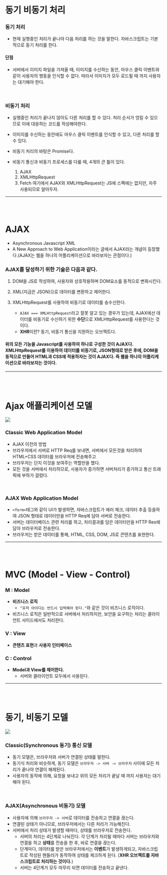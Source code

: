 # 동기 비동기 처리

### 동기 처리

- 현재 실행중인 처리가 끝나야 다음 처리를 하는 것을 말한다. 자바스크립트는 기본적으로 동기 처리를 한다.

#### 단점

- 서버에서 이미지 파일을 가져올 때, 이미지를 수신하는 동안, 마우스 클릭 이벤트와 같이 사용자의 행동을 인식할 수 없다. 따라서 이미지가 모두 로드될 때 까지 사용자는 대기해야 한다.

<br>

### 비동기 처리

- 실행중인 처리가 끝나지 않아도 다른 처리를 할 수 있다. 처리 순서가 엉킬 수 있으므로 이에 대응하는 코드를 작성해야한다.
- 이미지를 수신하는 동안에도 마우스 클릭 이벤트를 인식할 수 있고, 다른 처리를 할 수 있다.
- 비동기 처리의 바탕은 Promise다.

- 비동기 통신과 비동기 프로세스를 다룰 때, 4개의 큰 틀이 있다.
  1. AJAX
  2. XMLHttpRequest
  3. Fetch
     여기에서 AJAX와 XMLHttpRequest는 JS에 스펙에는 없지만, 자주 사용되므로 알아두자.

<hr>
<br>
<br>

# AJAX

- Asynchronous Javascript XML
- A New Approach to Web Application이라는 글에서 AJAX라는 개념이 등장했다.(AJAX는 웹을 하나의 어플리케이션으로 바라보자는 관점이다.)

### AJAX를 달성하기 위한 기술은 다음과 같다.

1. DOM을 JS로 작성하여, 사용자와 상호작용하며 DOM요소를 동적으로 변화시킨다.
2. XML(지금은 JSON)으로 데이터를 변환하고 제어한다.
3. XMLHttpRequest를 사용하여 비동기로 데이터를 송수신한다.

   - `AJAX === XMLHttpRequest`라고 잘못 알고 있는 경우가 있는데, AJAX에선 데이터를 비동기로 수신하기 위한 **수단**으로 XMLHttpRequest를 사용한다는 것이다.
   - **XHR**이란? 동기, 비동기 통신을 지원하는 오브젝트다.

#### 위의 모든 기능을 Javascript를 사용하여 하나로 구성한 것이 AJAX다. XMLHttpRequest를 이용하여 데이터를 비동기로, JSON형태로 받은 후에, DOM을 동적으로 만들어 HTML과 CSS에 적용하자는 것이 AJAX다. 즉 웹을 하나의 어플리케이션으로 바라보자는 것이다.

<hr>
<br>
<br>

# Ajax 애플리케이션 모델

![](https://i.imgur.com/0nKJByz.png)

### Classic Web Application Model

- AJAX 이전의 방법
- 브라우저에서 서버로 HTTP Req를 보내면, 서버에서 모든것을 처리하여 HTML+CSS 데이터를 브라우저에 전송해주고
- 브라우저는 단지 이것을 보여주는 역할만을 했다.
- 모든 것을 서버에서 처리하므로, 사용자가 증가하면 서버처리가 증가하고 통신 트래픽에 부하가 걸렸다.

<br>

### AJAX Web Application Model

- `<form>`태그와 같이 UI가 발생하면, 자바스크립트가 에러 체크, 데이터 추출 등을하여 JSON 형태로 데이터만을 HTTP Req에 담아 서버로 전송한다.
- 서버는 데이터베이스 관련 처리를 하고, 처리결과를 담은 데이터만을 HTTP Res에 담아 브라우저로 전송한다.
- 브라우저는 받은 데이터를 통해, HTML, CSS, DOM, JS로 콘텐츠를 표현한다.

<hr>
<br>
<br>

# MVC (Model - View - Control)

### M : Model

- **비즈니스 로직**
  - `"유저 아이디는 반드시 입력해야 된다."`와 같은 것이 비즈니스 로직이다.
- 비즈니스 로직은 일반적으로 서버에서 처리하지만, 보안을 요구하는 처리는 클라이언트 사이드에서도 처리한다.

### V : View

- **콘텐츠 표현**과 **사용자 인터페이스**

### C : Control

- **Model과 View를 제어한다.**
  - 서버와 클라이언트 모두에서 사용된다.

<hr>
<br>
<br>

# 동기, 비동기 모델

![](https://i.imgur.com/Do54hRa.png)

### Classic(Synchronous 동기) 통신 모델

- 동기 모델은, 브라우저와 서버가 연결된 상태를 말한다.
- 동기식 처리와 비슷하게, 동기 모델은 `브라우저 -> 서버 -> 브라우저` 사이에 모든 처리가 끝나야 연결이 해제된다.
- 사용자의 동작에 의해, 요청을 보내고 위의 모든 처리가 끝날 때 까지 사용자는 대기해야 된다.

<br>

### AJAX(Asynchronous 비동기) 모델

- 사용자에 의해 `브라우저 -> 서버`로 데이터를 전송하고 연결을 끊는다.
- 연결된 상태가 아니므로, 브라우저에서는 다른 처리가 가능해진다.
- 서버에서 처리 상태가 발생할 때마다, 상태를 브라우저로 전송한다.
  - 서버의 처리는 4단계로 나눠진다. 각 단계가 처리될 때마다 서버는 브라우저와 연결을 하고 **상태**를 전송을 한 후, 바로 연결을 끊는다.
  - 단계마다, 데이터를 받은 브라우저에서는 **이벤트**가 발생하게되고, 자바스크립트로 작성된 핸들러가 동작하여 상태를 체크하게 된다. (**XHR 오브젝트를 자바스크립트로 처리하는 것이다.**)
  - 서버는 4단계가 모두 마무리 되면 데이터를 전송하고 끝낸다.
